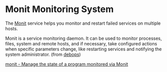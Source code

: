 Monit Monitoring System
=======================

The [Monit](https://mmonit.com/) service helps you monitor and restart failed services on multiple hosts.

Monit is a service monitoring daemon. It can be used to monitor processes, files, system and remote hosts, and if necessary, take configured actions when specific parameters change, like restarting services and notifying the system administrator.
(from [debops](https://github.com/debops/ansible-monit))

[monit - Manage the state of a program monitored via Monit](http://docs.ansible.com/ansible/latest/modules/monit_module.html)

